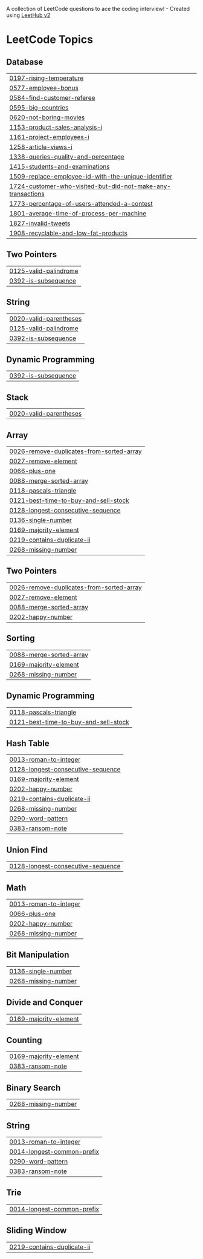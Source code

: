 A collection of LeetCode questions to ace the coding interview! - Created using [LeetHub v2](https://github.com/arunbhardwaj/LeetHub-2.0)
<!---LeetCode Topics Start-->
# LeetCode Topics
## Database
|  |
| ------- |
| [0197-rising-temperature](https://github.com/alekhya-nandala/Leetcode/tree/master/0197-rising-temperature) |
| [0577-employee-bonus](https://github.com/alekhya-nandala/Leetcode/tree/master/0577-employee-bonus) |
| [0584-find-customer-referee](https://github.com/alekhya-nandala/Leetcode/tree/master/0584-find-customer-referee) |
| [0595-big-countries](https://github.com/alekhya-nandala/Leetcode/tree/master/0595-big-countries) |
| [0620-not-boring-movies](https://github.com/alekhya-nandala/Leetcode/tree/master/0620-not-boring-movies) |
| [1153-product-sales-analysis-i](https://github.com/alekhya-nandala/Leetcode/tree/master/1153-product-sales-analysis-i) |
| [1161-project-employees-i](https://github.com/alekhya-nandala/Leetcode/tree/master/1161-project-employees-i) |
| [1258-article-views-i](https://github.com/alekhya-nandala/Leetcode/tree/master/1258-article-views-i) |
| [1338-queries-quality-and-percentage](https://github.com/alekhya-nandala/Leetcode/tree/master/1338-queries-quality-and-percentage) |
| [1415-students-and-examinations](https://github.com/alekhya-nandala/Leetcode/tree/master/1415-students-and-examinations) |
| [1509-replace-employee-id-with-the-unique-identifier](https://github.com/alekhya-nandala/Leetcode/tree/master/1509-replace-employee-id-with-the-unique-identifier) |
| [1724-customer-who-visited-but-did-not-make-any-transactions](https://github.com/alekhya-nandala/Leetcode/tree/master/1724-customer-who-visited-but-did-not-make-any-transactions) |
| [1773-percentage-of-users-attended-a-contest](https://github.com/alekhya-nandala/Leetcode/tree/master/1773-percentage-of-users-attended-a-contest) |
| [1801-average-time-of-process-per-machine](https://github.com/alekhya-nandala/Leetcode/tree/master/1801-average-time-of-process-per-machine) |
| [1827-invalid-tweets](https://github.com/alekhya-nandala/Leetcode/tree/master/1827-invalid-tweets) |
| [1908-recyclable-and-low-fat-products](https://github.com/alekhya-nandala/Leetcode/tree/master/1908-recyclable-and-low-fat-products) |
## Two Pointers
|  |
| ------- |
| [0125-valid-palindrome](https://github.com/alekhya-nandala/Leetcode/tree/master/0125-valid-palindrome) |
| [0392-is-subsequence](https://github.com/alekhya-nandala/Leetcode/tree/master/0392-is-subsequence) |
## String
|  |
| ------- |
| [0020-valid-parentheses](https://github.com/alekhya-nandala/Leetcode/tree/master/0020-valid-parentheses) |
| [0125-valid-palindrome](https://github.com/alekhya-nandala/Leetcode/tree/master/0125-valid-palindrome) |
| [0392-is-subsequence](https://github.com/alekhya-nandala/Leetcode/tree/master/0392-is-subsequence) |
## Dynamic Programming
|  |
| ------- |
| [0392-is-subsequence](https://github.com/alekhya-nandala/Leetcode/tree/master/0392-is-subsequence) |
## Stack
|  |
| ------- |
| [0020-valid-parentheses](https://github.com/alekhya-nandala/Leetcode/tree/master/0020-valid-parentheses) |
<!---LeetCode Topics End-->

## Array
|  |
| ------- |
| [0026-remove-duplicates-from-sorted-array](https://github.com/alekhya-nandala/Leetcode/tree/master/0026-remove-duplicates-from-sorted-array) |
| [0027-remove-element](https://github.com/alekhya-nandala/Leetcode/tree/master/0027-remove-element) |
| [0066-plus-one](https://github.com/alekhya-nandala/Leetcode/tree/master/0066-plus-one) |
| [0088-merge-sorted-array](https://github.com/alekhya-nandala/Leetcode/tree/master/0088-merge-sorted-array) |
| [0118-pascals-triangle](https://github.com/alekhya-nandala/Leetcode/tree/master/0118-pascals-triangle) |
| [0121-best-time-to-buy-and-sell-stock](https://github.com/alekhya-nandala/Leetcode/tree/master/0121-best-time-to-buy-and-sell-stock) |
| [0128-longest-consecutive-sequence](https://github.com/alekhya-nandala/Leetcode/tree/master/0128-longest-consecutive-sequence) |
| [0136-single-number](https://github.com/alekhya-nandala/Leetcode/tree/master/0136-single-number) |
| [0169-majority-element](https://github.com/alekhya-nandala/Leetcode/tree/master/0169-majority-element) |
| [0219-contains-duplicate-ii](https://github.com/alekhya-nandala/Leetcode/tree/master/0219-contains-duplicate-ii) |
| [0268-missing-number](https://github.com/alekhya-nandala/Leetcode/tree/master/0268-missing-number) |
## Two Pointers
|  |
| ------- |
| [0026-remove-duplicates-from-sorted-array](https://github.com/alekhya-nandala/Leetcode/tree/master/0026-remove-duplicates-from-sorted-array) |
| [0027-remove-element](https://github.com/alekhya-nandala/Leetcode/tree/master/0027-remove-element) |
| [0088-merge-sorted-array](https://github.com/alekhya-nandala/Leetcode/tree/master/0088-merge-sorted-array) |
| [0202-happy-number](https://github.com/alekhya-nandala/Leetcode/tree/master/0202-happy-number) |
## Sorting
|  |
| ------- |
| [0088-merge-sorted-array](https://github.com/alekhya-nandala/Leetcode/tree/master/0088-merge-sorted-array) |
| [0169-majority-element](https://github.com/alekhya-nandala/Leetcode/tree/master/0169-majority-element) |
| [0268-missing-number](https://github.com/alekhya-nandala/Leetcode/tree/master/0268-missing-number) |
## Dynamic Programming
|  |
| ------- |
| [0118-pascals-triangle](https://github.com/alekhya-nandala/Leetcode/tree/master/0118-pascals-triangle) |
| [0121-best-time-to-buy-and-sell-stock](https://github.com/alekhya-nandala/Leetcode/tree/master/0121-best-time-to-buy-and-sell-stock) |
## Hash Table
|  |
| ------- |
| [0013-roman-to-integer](https://github.com/alekhya-nandala/Leetcode/tree/master/0013-roman-to-integer) |
| [0128-longest-consecutive-sequence](https://github.com/alekhya-nandala/Leetcode/tree/master/0128-longest-consecutive-sequence) |
| [0169-majority-element](https://github.com/alekhya-nandala/Leetcode/tree/master/0169-majority-element) |
| [0202-happy-number](https://github.com/alekhya-nandala/Leetcode/tree/master/0202-happy-number) |
| [0219-contains-duplicate-ii](https://github.com/alekhya-nandala/Leetcode/tree/master/0219-contains-duplicate-ii) |
| [0268-missing-number](https://github.com/alekhya-nandala/Leetcode/tree/master/0268-missing-number) |
| [0290-word-pattern](https://github.com/alekhya-nandala/Leetcode/tree/master/0290-word-pattern) |
| [0383-ransom-note](https://github.com/alekhya-nandala/Leetcode/tree/master/0383-ransom-note) |
## Union Find
|  |
| ------- |
| [0128-longest-consecutive-sequence](https://github.com/alekhya-nandala/Leetcode/tree/master/0128-longest-consecutive-sequence) |
## Math
|  |
| ------- |
| [0013-roman-to-integer](https://github.com/alekhya-nandala/Leetcode/tree/master/0013-roman-to-integer) |
| [0066-plus-one](https://github.com/alekhya-nandala/Leetcode/tree/master/0066-plus-one) |
| [0202-happy-number](https://github.com/alekhya-nandala/Leetcode/tree/master/0202-happy-number) |
| [0268-missing-number](https://github.com/alekhya-nandala/Leetcode/tree/master/0268-missing-number) |
## Bit Manipulation
|  |
| ------- |
| [0136-single-number](https://github.com/alekhya-nandala/Leetcode/tree/master/0136-single-number) |
| [0268-missing-number](https://github.com/alekhya-nandala/Leetcode/tree/master/0268-missing-number) |
## Divide and Conquer
|  |
| ------- |
| [0169-majority-element](https://github.com/alekhya-nandala/Leetcode/tree/master/0169-majority-element) |
## Counting
|  |
| ------- |
| [0169-majority-element](https://github.com/alekhya-nandala/Leetcode/tree/master/0169-majority-element) |
| [0383-ransom-note](https://github.com/alekhya-nandala/Leetcode/tree/master/0383-ransom-note) |
## Binary Search
|  |
| ------- |
| [0268-missing-number](https://github.com/alekhya-nandala/Leetcode/tree/master/0268-missing-number) |
## String
|  |
| ------- |
| [0013-roman-to-integer](https://github.com/alekhya-nandala/Leetcode/tree/master/0013-roman-to-integer) |
| [0014-longest-common-prefix](https://github.com/alekhya-nandala/Leetcode/tree/master/0014-longest-common-prefix) |
| [0290-word-pattern](https://github.com/alekhya-nandala/Leetcode/tree/master/0290-word-pattern) |
| [0383-ransom-note](https://github.com/alekhya-nandala/Leetcode/tree/master/0383-ransom-note) |
## Trie
|  |
| ------- |
| [0014-longest-common-prefix](https://github.com/alekhya-nandala/Leetcode/tree/master/0014-longest-common-prefix) |
## Sliding Window
|  |
| ------- |
| [0219-contains-duplicate-ii](https://github.com/alekhya-nandala/Leetcode/tree/master/0219-contains-duplicate-ii) |
